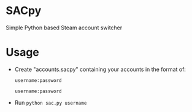 # SACpy

Simple Python based Steam account switcher

# Usage

* Create "accounts.sacpy" containing your accounts in the format of:
  
  `username:password`

  `username:password`

* Run `python sac.py username`
